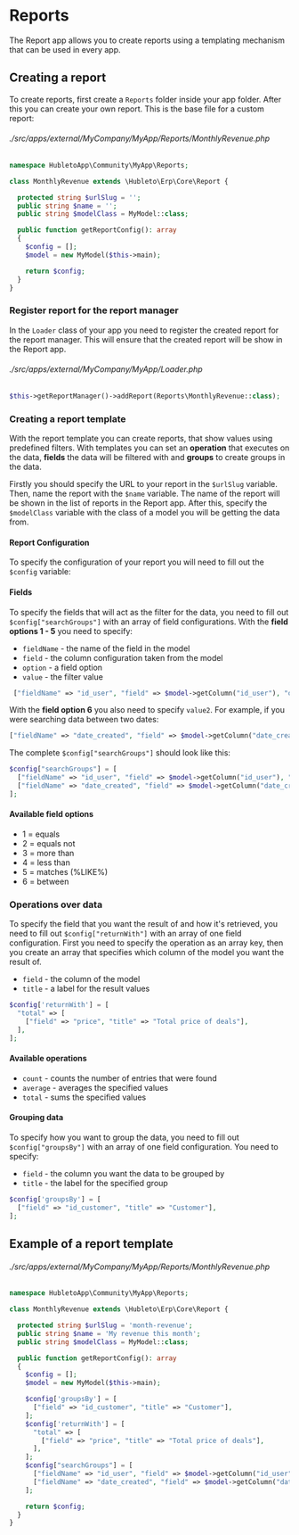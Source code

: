 # Reports

The Report app allows you to create reports using a templating mechanism that can be used in every app.

## Creating a report

To create reports, first create a `Reports` folder inside your app folder. After this you can create your own report.
This is the base file for a custom report:

###### ./src/apps/external/MyCompany/MyApp/Reports/MonthlyRevenue.php

```php
namespace HubletoApp\Community\MyApp\Reports;

class MonthlyRevenue extends \Hubleto\Erp\Core\Report {

  protected string $urlSlug = '';
  public string $name = '';
  public string $modelClass = MyModel::class;

  public function getReportConfig(): array
  {
    $config = [];
    $model = new MyModel($this->main);

    return $config;
  }
}
```

### Register report for the report manager

In the `Loader` class of your app you need to register the created report for the report manager. This will ensure that the created report will be show in the Report app.

###### ./src/apps/external/MyCompany/MyApp/Loader.php

```php
$this->getReportManager()->addReport(Reports\MonthlyRevenue::class);
```

### Creating a report template

With the report template you can create reports, that show values using predefined filters. With templates you can set an **operation** that executes on the data, **fields** the data will be filtered with and **groups** to create groups in the data.

Firstly you should specify the URL to your report in the `$urlSlug` variable. Then, name the report with the `$name` variable. The name of the report will be shown in the list of reports in the Report app. After this, specify the `$modelClass` variable with the class of a model you will be getting the data from.

#### Report Configuration

To specify the configuration of your report you will need to fill out the `$config` variable:

#### Fields

To specify the fields that will act as the filter for the data, you need to fill out `$config["searchGroups"]` with an array of field configurations. With the **field options 1 - 5** you need to specify:

- `fieldName` - the name of the field in the model
- `field` - the column configuration taken from the model
- `option` - a field option
- `value` - the filter value

```php
 ["fieldName" => "id_user", "field" => $model->getColumn("id_user"), "option" => 1,  "value" => $this->getAuthProvider()->getUser()["id"]],
```

With the **field option 6** you also need to specify `value2`. For example, if you were searching data between two dates:

```php
["fieldName" => "date_created", "field" => $model->getColumn("date_created"), "option" => 6,  "value" => date("Y-m-01"), "value2" => date('Y-m-t')],
```

The complete `$config["searchGroups"]` should look like this:

```php
$config["searchGroups"] = [
  ["fieldName" => "id_user", "field" => $model->getColumn("id_user"), "option" => 1,  "value" => $this->getAuthProvider()->getUser()["id"],],
  ["fieldName" => "date_created", "field" => $model->getColumn("date_created"), "option" => 6,  "value" => date("Y-m-01"), "value2" => date('Y-m-t')],
];
```

#### Available field options

- 1 = equals
- 2 = equals not
- 3 = more than
- 4 = less than
- 5 = matches (%LIKE%)
- 6 = between

### Operations over data

To specify the field that you want the result of and how it's retrieved, you need to fill out `$config["returnWith"]` with an array of one field configuration. First you need to specify the operation as an array key, then you create an array that specifies which column of the model you want the result of.

- `field` - the column of the model
- `title` - a label for the result values

```php
$config['returnWith'] = [
  "total" => [
    ["field" => "price", "title" => "Total price of deals"],
  ],
];
```

#### Available operations

- `count` - counts the number of entries that were found
- `average` - averages the specified values
- `total` - sums the specified values

#### Grouping data

To specify how you want to group the data, you need to fill out `$config["groupsBy"]` with an array of one field configuration. You need to specify:

- `field` - the column you want the data to be grouped by
- `title` - the label for the specified group

```php
$config['groupsBy'] = [
  ["field" => "id_customer", "title" => "Customer"],
];
```

## Example of a report template

###### ./src/apps/external/MyCompany/MyApp/Reports/MonthlyRevenue.php

```php
namespace HubletoApp\Community\MyApp\Reports;

class MonthlyRevenue extends \Hubleto\Erp\Core\Report {

  protected string $urlSlug = 'month-revenue';
  public string $name = 'My revenue this month';
  public string $modelClass = MyModel::class;

  public function getReportConfig(): array
  {
    $config = [];
    $model = new MyModel($this->main);

    $config['groupsBy'] = [
      ["field" => "id_customer", "title" => "Customer"],
    ];
    $config['returnWith'] = [
      "total" => [
        ["field" => "price", "title" => "Total price of deals"],
      ],
    ];
    $config["searchGroups"] = [
      ["fieldName" => "id_user", "field" => $model->getColumn("id_user"), "option" => 1,  "value" => $this->getAuthProvider()->getUser()["id"]],
      ["fieldName" => "date_created", "field" => $model->getColumn("date_created"), "option" => 6,  "value" => date("Y-m-01"), "value2" => date('Y-m-t')],
    ];

    return $config;
  }
}
```
